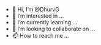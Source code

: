 - 👋 Hi, I’m @DhurvG
- 👀 I’m interested in ...
- 🌱 I’m currently learning ...
- 💞️ I’m looking to collaborate on ...
- 📫 How to reach me ...

<!---
DhurvG/DhurvG is a ✨ special ✨ repository because its `README.md` (this file) appears on your GitHub profile.
You can click the Preview link to take a look at your changes.
--->
